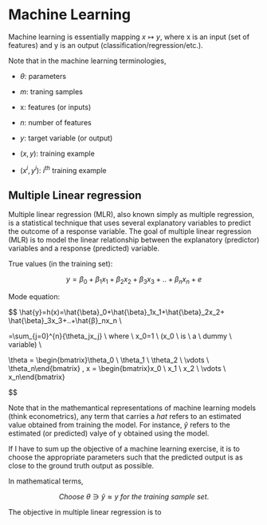 # Machine Learning

Machine learning is essentially mapping $x \mapsto y$, where x is an input (set of features) and y is an output (classification/regression/etc.).

Note that in the machine learning terminologies,

- $\theta$: parameters

- $m$: traning samples

- x: features (or inputs)

- $n$: number of features

- $y$: target variable (or output)

- $(x,y)$: training example

- $(x^{i},y^{i})$: $i^{th}$ training example

## Multiple Linear regression

Multiple linear regression (MLR), also known simply as multiple regression, is a statistical technique that uses several explanatory variables to predict the outcome of a response variable. The goal of multiple linear regression (MLR) is to model the linear relationship between the explanatory (predictor) variables and a response (predicted) variable.

True values (in the training set):

$$
y= \beta_0+\beta_1x_1+\beta_2x_2+\beta_3x_3+..+\beta_nx_n+e
$$

Mode equation:

$$
\hat{y}=h(x)=\hat{\beta}_0+\hat{\beta}_1x_1+\hat{\beta}_2x_2+
\hat{\beta}_3x_3+..+\hat{β}_nx_n \\

=\sum_{j=0}^{n}{\theta_jx_j} \ where \ x_0=1 \ 
(x_0 \ is \ a \ dummy \ variable) \\

\theta = \begin{bmatrix}\theta_0 \\ \theta_1 \\ \theta_2 \\ \vdots \\ 
\theta_n\end{bmatrix} , x = \begin{bmatrix}x_0 \\ x_1 \\ x_2 \\ \vdots \\ 
x_n\end{bmatrix}  



$$

Note that in the mathemantical representations of machine learning models (think econometrics), any term that carries a *hat* refers to an estimated value obtained from training the model. For instance, $\hat y$ refers to the estimated (or predicted) valye of y obtained using the model.

If I have to sum up the objective of a machine learning exercise, it is to choose the appropriate parameters such that the predicted output is as close to the ground truth output as possible.

In mathematical terms,

$$
Choose \ \theta  \ni \hat y \approx y 
\ for \ the \ training \ sample \ set.
$$

The objective in multiple linear regression is to 
